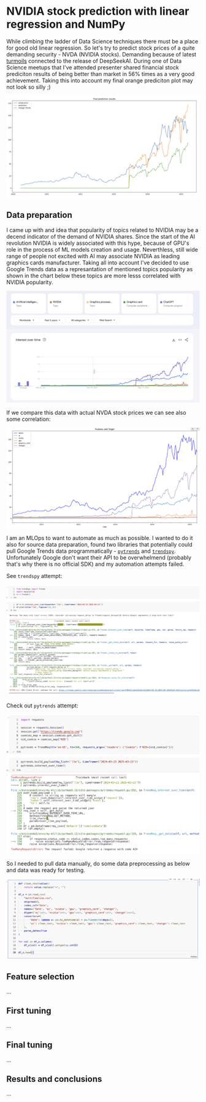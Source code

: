 # NVIDIA stock prediction with linear regression and NumPy

While climbing the ladder of Data Science techniques there must be a place for good old linear regression. So let's try to predict stock prices of a quite demanding security - NVDA (NVIDIA stocks). Demanding because of latest [turmoils](https://www.reuters.com/technology/chinas-deepseek-sets-off-ai-market-rout-2025-01-27/) connected to the release of DeepSeekAI. During one of Data Science meetups that I've attended presenter shared financial stock prediciton results of being better than market in 56% times as a very good achievement. Taking this into account my final orange prediciton plot may not look so silly ;)

![final_plot](img/final_plot.png "final_plot")

## Data preparation

I came up with and idea that popularity of topics related to NVIDIA may be a decend indicator of the demand of NVIDIA shares. Since the start of the AI revolution NVIDIA is widely associated with this hype, because of GPU's role in the process of ML models creation and usage. Neverthless, still wide range of people not excited with AI may associate NVIDIA as leading graphics cards manufacturer. Taking all into account I've decided to use Google Trends data as a represantation of mentioned topics popularity as shown in the chart below these topics are more lesss correlated with NVIDIA popularity.

![gtrends](img/google-trends-comparison.png "google_trends")

If we compare this data with actual NVDA stock prices we can see also some correlation:

![feat_targ](img/feat_and_targ.png "feat_targ")

I am an MLOps to want to automate as much as possible. I wanted to do it also for source data preparation, found two libraries that potentially could pull Google Trends data programmatically - [`pytrends`](https://github.com/GeneralMills/pytrends) and [`trendspy`](https://github.com/sdil87/trendspy). Unfortunately Google don't want their API to be overwhelmend (probably that's why there is no official SDK) and my automation attempts failed.

See `trendspy` attempt:

![trendspy](img/trendspy-429.png "trendspy")

Check out `pytrends` attempt:

![pytrends](img/pytrends-429.png "pytrends")

So I needed to pull data manually, do some data preprocessing as below and data was ready for testing.


![data_prep](img/data_prep.png "data_prep")

## Feature selection

...

## First tuning

...

## Final tuning

...

## Results and conclusions

...
